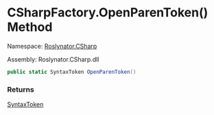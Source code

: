 # CSharpFactory\.OpenParenToken\(\) Method

Namespace: [Roslynator.CSharp](../../README.md)

Assembly: Roslynator\.CSharp\.dll

```csharp
public static SyntaxToken OpenParenToken()
```

### Returns

[SyntaxToken](https://docs.microsoft.com/en-us/dotnet/api/microsoft.codeanalysis.syntaxtoken)

